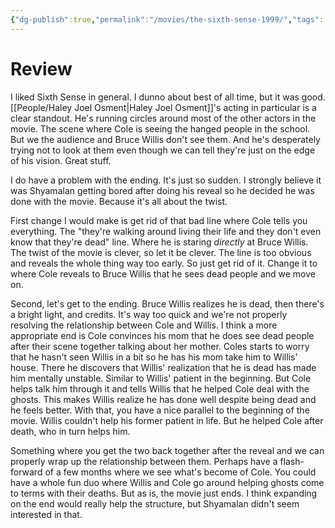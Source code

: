 ```yaml
---
{"dg-publish":true,"permalink":"/movies/the-sixth-sense-1999/","tags":["review"],"created":"2023-11-30","updated":"2023-12-28"}
---
```



# Review

I liked Sixth Sense in general. I dunno about best of all time, but it was good. [[People/Haley Joel Osment\|Haley Joel Osment]]'s acting in particular is a clear standout. He's running circles around most of the other actors in the movie. The scene where Cole is seeing the hanged people in the school. But we the audience and Bruce Willis don't see them. And he's desperately trying not to look at them even though we can tell they're just on the edge of his vision. Great stuff.

I do have a problem with the ending. It's just so sudden. I strongly believe it was Shyamalan getting bored after doing his reveal so he decided he was done with the movie. Because it's all about the twist.

First change I would make is get rid of that bad line where Cole tells you everything. The "they're walking around living their life and they don't even know that they're dead" line. Where he is staring *directly* at Bruce Willis. The twist of the movie is clever, so let it be clever. The line is too obvious and reveals the whole thing way too early. So just get rid of it. Change it to where Cole reveals to Bruce Willis that he sees dead people and we move on.

Second, let's get to the ending. Bruce Willis realizes he is dead, then there's a bright light, and credits. It's way too quick and we're not properly resolving the relationship between Cole and Willis. I think a more appropriate end is Cole convinces his mom that he does see dead people after their scene together talking about her mother. Coles starts to worry that he hasn't seen Willis in a bit so he has his mom take him to Willis' house. There he discovers that Willis' realization that he is dead has made him mentally unstable. Similar to Willis' patient in the beginning. But Cole helps talk him through it and tells Willis that he helped Cole deal with the ghosts. This makes Willis realize he has done well despite being dead and he feels better. With that, you have a nice parallel to the beginning of the movie. Willis couldn't help his former patient in life. But he helped Cole after death, who in turn helps him.

Something where you get the two back together after the reveal and we can properly wrap up the relationship between them. Perhaps have a flash-forward of a few months where we see what's become of Cole. You could have a whole fun duo where Willis and Cole go around helping ghosts come to terms with their deaths. But as is, the movie just ends. I think expanding on the end would really help the structure, but Shyamalan didn't seem interested in that.
